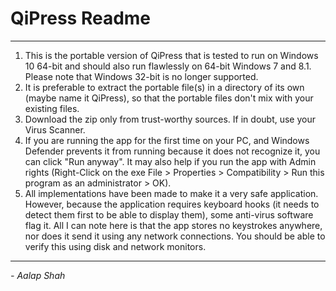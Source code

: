 # QiPress Readme #
----------

 1. This is the portable version of QiPress that is tested to run on Windows 10 64-bit and should also run flawlessly on 64-bit Windows 7 and 8.1. Please note that Windows 32-bit is no longer supported.
 2. It is preferable to extract the portable file(s) in a directory of its own (maybe name it QiPress), so that the portable files don't mix with your existing files.
 3. Download the zip only from trust-worthy sources. If in doubt, use your Virus Scanner.
 4. If you are running the app for the first time on your PC, and Windows Defender prevents it from running because it does not recognize it, you can click "Run anyway". It may also help if you run the app with Admin rights (Right-Click on the exe File > Properties > Compatibility > Run this program as an administrator > OK).
 5. All implementations have been made to make it a very safe application. However, because the application requires keyboard hooks (it needs to detect them first to be able to display them), some anti-virus software flag it. All I can note here is that the app stores no keystrokes anywhere, nor does it send it using any network connections. You should be able to verify this using disk and network monitors.

----------
*- Aalap Shah*